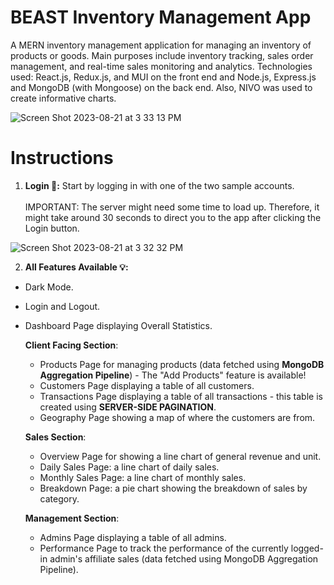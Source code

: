 # BEAST Inventory Management App

A MERN inventory management application for managing an inventory of products or goods. Main purposes include inventory tracking, sales order management, and real-time sales monitoring and analytics. Technologies used: React.js, Redux.js, and MUI on the front end and Node.js, Express.js and MongoDB (with Mongoose) on the back end. Also, NIVO was used to create informative charts.

![Screen Shot 2023-08-21 at 3 33 13 PM](https://github.com/andynapoleon/BEAST-Inventory-Manager/assets/85133277/937cb751-7f9d-4dd2-9593-f2896db7ba81)

# Instructions

1. **Login 🔑:** Start by logging in with one of the two sample accounts.
   <br>
   <br>
   IMPORTANT: The server might need some time to load up. Therefore, it might take around 30 seconds to direct you to the app after clicking the Login button.

![Screen Shot 2023-08-21 at 3 32 32 PM](https://github.com/andynapoleon/BEAST-Inventory-Manager/assets/85133277/693dc8c9-26ff-4100-866d-c664c99bb9dd)

2. **All Features Available 💡:**

- Dark Mode.
- Login and Logout.
- Dashboard Page displaying Overall Statistics.

  **Client Facing Section**:
  - Products Page for managing products (data fetched using **MongoDB Aggregation Pipeline**) - The "Add Products" feature is available!
  - Customers Page displaying a table of all customers.
  - Transactions Page displaying a table of all transactions - this table is created using **SERVER-SIDE PAGINATION**.
  - Geography Page showing a map of where the customers are from.
  
  **Sales Section**:
  - Overview Page for showing a line chart of general revenue and unit.
  - Daily Sales Page: a line chart of daily sales.
  - Monthly Sales Page: a line chart of monthly sales.
  - Breakdown Page: a pie chart showing the breakdown of sales by category.
 
  **Management Section**:
  - Admins Page displaying a table of all admins.
  - Performance Page to track the performance of the currently logged-in admin's affiliate sales (data fetched using MongoDB Aggregation Pipeline).
